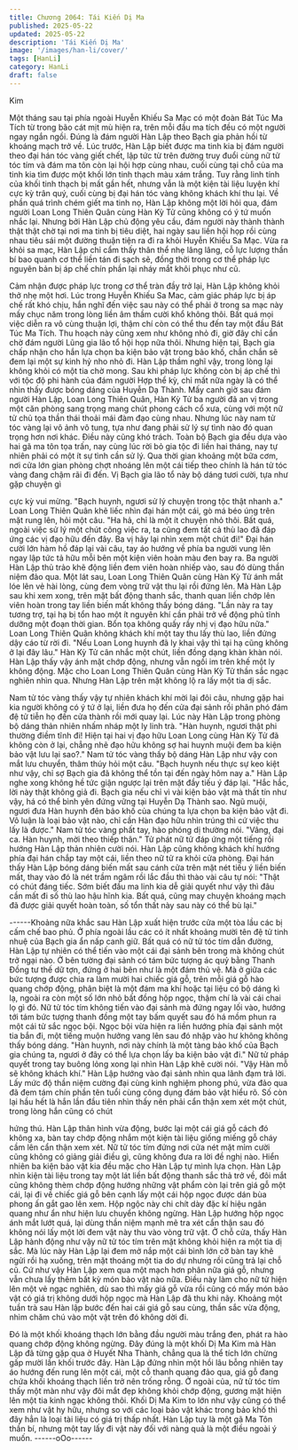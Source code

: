 ```yaml
---
title: Chương 2064: Tái Kiến Dị Ma
published: 2025-05-22
updated: 2025-05-22
description: 'Tái Kiến Dị Ma'
image: '/images/han-li/cover/'
tags: [HanLi]
category: HanLi
draft: false
---
```


Kim

Một tháng sau tại phía ngoài Huyễn Khiếu Sa Mạc có một đoàn
Bát Túc Ma Tích từ trong bão cát mịt mù hiện ra, trên mỗi đầu ma
tích đều có một người ngay ngắn ngồi.
Đúng là đám người Hàn Lập theo Bạch gia phản hồi từ khoáng
mạch trở về.
Lúc trước, Hàn Lập biết được ma tinh kia bị đám người theo đại
hán tóc vàng giết chết, lập tức từ trên đường truy đuổi cùng nữ tử
tóc tím và đám ma tôn còn lại hội hợp cùng nhau, cuối cùng tại
chỗ của ma tinh kia tìm được một khối lớn tinh thạch màu xám
trắng.
Tuy rằng linh tính của khối tinh thạch bị mất gần hết, nhưng vẫn là
một kiện tài liệu luyện khí cực kỳ trân quý, cuối cùng bị đại hán
tóc vàng không khách khí thu lại.
Về phần quá trình chém giết ma tinh nọ, Hàn Lập không một lời
hỏi qua, đám người Loan Long Thiên Quân cùng Hàn Kỳ Tử cũng
không có ý tứ muốn nhắc lại.
Nhưng bởi Hàn Lập chủ động yêu cầu, đám người này thành
thành thật thật chờ tại nơi ma tinh bị tiêu diệt, hai ngày sau liền
hội họp rồi cùng nhau tiêu sái một đường thuận tiện ra đi ra khỏi
Huyễn Khiếu Sa Mạc.
Vừa ra khỏi sa mạc, Hàn Lập chỉ cẩm thấy thân thể nhẹ lâng lâng,
cỗ lực lượng thần bí bao quanh cơ thể liền tán đi sạch sẽ, đồng
thời trong cơ thể pháp lực nguyên bản bị áp chế chín phần lại
nháy mắt khôi phục như cũ.

Cảm nhận được pháp lực trong cơ thể tràn đầy trở lại, Hàn Lập
không khỏi thở nhẹ một hơi.
Lúc trong Huyễn Khiếu Sa Mac, cảm giác pháp lực bị áp chế rất
khó chịu, hắn nghĩ đến việc sau này có thể phải ở trong sa mạc
này mấy chục năm trong lòng liền âm thầm cười khổ không thôi.
Bất quá mọi việc diễn ra vô cùng thuận lợi, thậm chí còn có thể
thu đến tay một đầu Bát Túc Ma Tích. Thu hoạch này cũng xem
như không nhỏ đi, giờ đây chỉ cần chờ đám người Lũng gia lão tổ
hội họp nữa thôi.
Nhưng hiện tại, Bạch gia chấp nhận cho hắn lựa chọn ba kiện
bảo vật trong bảo khố, chắn chắn sẽ đem lại một sự kinh hỷ nho
nhỏ đi.
Hàn Lập thầm nghĩ vậy, trong lòng lại không khỏi có một tia chờ
mong.
Sau khi pháp lực không còn bị áp chế thì với tộc độ phi hành của
đám người Hợp thể kỳ, chỉ mất nữa ngày là có thể nhìn thấy
được bóng dáng của Huyễn Dạ Thành.
Mấy canh giờ sau đám người Hàn Lập, Loan Long Thiên Quân,
Hàn Kỳ Tử ba người đã an vị trong một căn phòng sang trọng
mang chút phong cách cổ xưa, cùng với một nữ tử chủ tọa thần
thái thoải mái đàm đạo cùng nhau.
Nhưng lúc này nam tử tóc vàng lại vô ảnh vô tung, tựa như đang
phải sử lý sự tình nào đó quan trọng hơn nơi khác.
Điều này cũng khó trách. Toàn bộ Bạch gia đều dựa vào hai gã
ma tôn tọa trấn, nay cùng lúc rời bỏ gia tộc đi liền hai tháng, nay
tự nhiên phải có một ít sự tình cần sử lý.
Qua thời gian khoảng một bữa cơm, nơi cửa lớn gian phòng chợt
nhoáng lên một cái tiếp theo chính là hán tử tóc vàng đang chậm
rãi đi đến.
Vị Bạch gia lão tổ này bộ dáng tươi cười, tựa như gặp chuyện gì

cực kỳ vui mừng.
"Bạch huynh, ngươi sử lý chuyện trong tộc thật nhanh a." Loan
Long Thiên Quân khẽ liếc nhìn đại hán một cái, gò má béo úng
trên mặt rung lên, hỏi một câu.
"Ha hả, chỉ là một ít chuyện nhỏ thôi. Bất quá, ngoài việc sử lý
một chút công việc ra, ta cũng đem tất cả thù lao đã đáp ứng các
vị đạo hữu đến đây. Ba vị hãy lại nhìn xem một chút đi!" Đại hán
cười lớn hàm hồ đáp lại vài câu, tay áo hướng về phía ba người
vung lên ngay lập tức tả hữu mỗi bên một kiện viên hoàn màu
đen bay ra.
Ba người Hàn Lập thủ trảo khẽ động liền đem viên hoàn nhiếp
vào, sau đó dùng thần niệm đảo qua.
Một lát sau, Loan Long Thiên Quân cùng Hàn Kỳ Tử ánh mắt lóe
lên vẻ hài lòng, cùng đem vòng trữ vật thu lại rồi đứng lên.
Mà Hàn Lập sau khi xem xong, trên mặt bất động thanh sắc,
thanh quan liền chớp lên viên hoàn trong tay liền biến mất không
thấy bóng dáng.
"Lần này ra tay tương trợ, tại hạ bị tổn hao một ít nguyên khí cần
phải trở về động phủ tĩnh dưỡng một đoạn thời gian. Bổn tọa
không quấy rầy nhị vị đạo hữu nữa." Loan Long Thiên Quân
không khách khí một tay thu lấy thù lao, liền đứng dậy cáo từ rời
đi.
"Nếu Loan Long huynh đã ly khai vậy thì tại hạ cũng không ở lại
đây lâu." Hàn Kỳ Tử cân nhắc một chút, liền đồng dạng khàn
khàn nói.
Hàn Lập thấy vậy ánh mặt chớp động, nhưng vẫn ngồi im trên
khế một ly không động.
Mặc cho Loan Long Thiên Quân cùng Hàn Kỳ Tử thần sắc ngạc
nghiên nhìn qua.
Nhưng Hàn Lập trên mặt không lộ ra lấy một tia dị sắc.

Nam tử tóc vàng thấy vậy tự nhiên khách khí mời lại đôi câu,
nhưng gặp hai kia người không có ý tứ ở lại, liền đưa họ đến cửa
đại sảnh rồi phân phó đám đệ tử tiễn họ đến cửa thành rồi mới
quay lại.
Lúc này Hàn Lập trong phòng bộ dáng thản nhiên nhấm nháp một
ly linh trà.
"Hàn huynh, ngươi thật phi thường điềm tĩnh đi! Hiện tại hai vị đạo
hữu Loan Long cùng Hàn Kỳ Tử đã không còn ở lại, chẳng nhẽ
đạo hữu không sợ hai huynh muội đem ba kiện bảo vật lưu lại
sao?." Nam tử tóc vàng thấy bộ dáng Hàn Lập như vậy con mắt
lưu chuyển, thâm thúy hỏi một câu.
"Bạch huynh nếu thực sự keo kiệt như vậy, chỉ sợ Bạch gia đã
không thể tồn tại đến ngày hôm nay a." Hàn Lập nghe xong không
hề tức giận ngược lại trên mặt đầy tiếu ý đáp lại.
"Hắc hắc, lời này thật không giả đi. Bạch gia nếu chỉ vì vài kiện
bảo vật mà thất tín như vậy, há có thể bình yên đứng vững tại
Huyễn Dạ Thành sao. Ngũ muội, ngươi đưa Hàn huynh đên bảo
khố của chúng ta lựa chọn ba kiện bảo vật đi. Vô luận là loại bảo
vật nào, chỉ cần Hàn đạo hữu nhìn trúng thì cứ việc thu lấy là
được." Nam tử tóc vàng phất tay, hào phóng dị thường nói.
"Vâng, đại ca. Hàn huynh, mời theo thiếp thân." Tử phát nữ tử
đáp ứng một tiếng rồi hướng Hàn Lập thản nhiên cười nói.
Hàn Lập cũng không khách khí hướng phía đại hán chắp tay một
cái, liền theo nữ tử ra khỏi cửa phòng.
Đại hán thấy Hàn Lập bóng dáng biến mất sau cánh cửa trên mặt
nét tiếu ý liền biến mất, thay vào đó là nét trầm ngâm rồi lắc đầu
thì thào vài câu tự nói:
"Thật có chút đáng tiếc. Sớm biết đầu ma linh kia dễ giải quyết
như vậy thì đâu cần mất đi số thù lao hậu hĩnh kia. Bất quá, cũng
may chuyện khoáng mạch đã được giải quyết hoàn toàn, số tổn
thất này sau này có thể bù lại."

------Khoảng nữa khắc sau Hàn Lập xuất hiện trước cửa một tòa lầu
các bị cấm chế bao phủ.
Ở phía ngoài lầu các có ít nhất khoảng mười tên đệ tử tinh nhuệ
của Bạch gia ẩn nấp canh giữ.
Bất quá có nữ tử tóc tím dẫn đường, Hàn Lập tự nhiên có thể tiến
vào một cái đại sảnh bên trong mà không chút trở ngại nào.
Ở bên tường đại sảnh có tám bức tượng ác quỷ bằng Thanh
Đồng tư thế dữ tợn, đứng ở hai bên như là một đám thủ vệ.
Mà ở giữa các bức tượng được chia ra làm mười hai chiếc giá
gỗ, trên mỗi giá gỗ hào quang chớp động, phân biệt là một đám
ma khí hoặc tại liệu có bộ dáng kì lạ, ngoài ra còn một số lớn nhỏ
bất đồng hộp ngọc, thậm chí là vài cái chai lọ gì đó.
Nữ tử tóc tím không tiến vào đại sảnh mà đứng ngay lối vào,
hướng tới tám bức tượng thanh đồng một tay bấm quyết sau đó
há mồm phun ra một cái tử sắc ngọc bội.
Ngọc bội vừa hiện ra liền hướng phía đại sảnh một tia bắn đi, một
tiếng muộn hưởng vang lên sau đó nhập vào hư không không
thấy bóng dáng.
"Hàn huynh, nơi này chính là một tàng bảo khố của Bạch gia
chúng ta, ngươi ở đây có thể lựa chọn lấy ba kiện bảo vật đi." Nữ
tử pháp quyết trong tay buông lỏng xong lại nhìn Hàn Lập khẽ
cười nói.
"Vậy Hàn mỗ sẽ không khách khí." Hàn Lập hướng vào đại sảnh
nhìn qua lãnh đạm trả lời.
Lấy mức độ thần niệm cường đại cùng kinh nghiệm phong phú,
vừa đảo qua đã đem tám chín phần tên tuổi cùng công dụng đám
bảo vật hiểu rõ. Số còn lại hầu hết là hắn lần đầu tiên nhìn thấy
nên phải cẩn thận xem xét một chút, trong lòng hắn cũng có chút

hứng thú.
Hàn Lập thân hình vừa động, bước lại một cái giá gỗ cách đó
không xa, bàn tay chớp động nhắm một kiện tài liệu giống miếng
gỗ cháy cầm lên cẩn thận xem xét.
Nữ tử tóc tím đứng nơi cửa nét mặt mỉm cười cũng không có
giảng giải điều gì, cũng không đưa ra lời đề nghị nào. Hiển nhiên
ba kiện bảo vật kia đều mặc cho Hàn Lập tự mình lựa chọn.
Hàn Lập nhìn kiện tài liệu trong tay một lát liền bất động thanh sắc
thả trở về, đôi mắt cũng không thèm chớp động hướng những vật
phẩm còn lại trên giá gỗ một cái, lại đi về chiếc giá gỗ bên cạnh
lấy một cái hộp ngọc được dán bùa phong ấn gắt gao lên xem.
Hộp ngộc này chi chít dày đặc kí hiệu ngân quang như ẩn như
hiện lưu chuyển không ngừng.
Hàn Lập hướng hộp ngọc ánh mắt lướt quá, lại dùng thần niệm
mạnh mẽ tra xét cẩn thận sau đó không nói lấy một lời đem vật
này thu vào vòng trữ vật.
Ở chỗ cửa, thấy Hàn Lập hành động như vậy nữ tử tóc tím trên
mặt không khỏi hiện ra một tia dị sắc.
Mà lúc này Hàn Lập lại đem mở nắp một cái bình lớn cỡ bàn tay
khẽ ngửi rồi hạ xuống, trên mặt thoáng một tia do dự nhưng rồi
cũng trả lại chỗ cũ.
Cứ như vậy Hàn Lập xem qua một mạch hơn phân nữa giá gỗ,
nhưng vẫn chưa lấy thêm bất kỳ món bảo vật nào nữa.
Điều này làm cho nữ tử hiện lên một vẻ ngạc nghiên, dù sao thì
mấy giá gỗ vừa rồi cũng có mấy món bảo vật có giá trị không
dưới hộp ngọc mà Hàn Lập đã thu khi nãy.
Khoảng một tuần trà sau Hàn lập bước đến hai cái giá gỗ sau
cùng, thần sắc vừa động, nhìm chăm chú vào một vật trên đó
không dời đi.

Đó là một khối khoáng thạch lớn bằng đầu người màu trắng đen,
phát ra hào quang chớp động không ngừng.
Đây đúng là một khối Dị Ma Kim mà Hàn Lập đã từng gặp qua ở
Huyết Nha Thành, chẳng qua là thể tích lớn chừng gấp mười lần
khối trước đây.
Hàn Lập đứng nhìn một hồi lâu bỗng nhiên tay áo hướng đến
rung lên một cái, một cỗ thanh quang đảo qua, giá gỗ đang chứa
khối khoáng thạch liền trở nên trống rỗng.
Ở ngoài của, nữ tử tóc tím thấy một màn như vậy đôi mắt đẹp
không khỏi chớp động, gương mặt hiện lên một tia kinh ngạc
không thôi.
Khối Dị Ma Kim to lớn như vậy cũng có thể xem như vật hy hữu,
nhưng so với các loại bảo vật khác trong bảo khố thì đây hẳn là
loại tài liệu có giá trị thấp nhất.
Hàn Lập tuy là một gã Ma Tôn thần bí, nhưng một tay lấy đi vật
này đối với nàng quả là một điều ngoài ý muốn.
------oOo------
